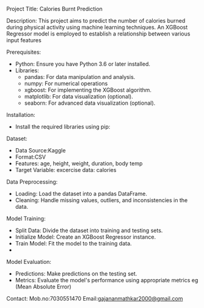 Project Title: Calories Burnt Prediction

Description:
This project aims to predict the number of calories burned during physical activity using machine learning techniques. An XGBoost Regressor model is employed to establish a relationship between various input features

Prerequisites:
 * Python: Ensure you have Python 3.6 or later installed.
 * Libraries:
   * pandas: For data manipulation and analysis.
   * numpy: For numerical operations
   * xgboost: For implementing the XGBoost algorithm.
   * matplotlib: For data visualization (optional).
   * seaborn: For advanced data visualization (optional).
  
Installation:
 * Install the required libraries using pip:

Dataset:
 * Data Source:Kaggle 
 * Format:CSV
 * Features: age, height, weight, duration, body temp
 * Target Variable: excercise data: calories

Data Preprocessing:
 * Loading: Load the dataset into a pandas DataFrame.
 * Cleaning: Handle missing values, outliers, and inconsistencies in the data.

Model Training:
 * Split Data: Divide the dataset into training and testing sets.
 * Initialize Model: Create an XGBoost Regressor instance.
 * Train Model: Fit the model to the training data.
 * 
Model Evaluation:
 * Predictions: Make predictions on the testing set.
 * Metrics: Evaluate the model's performance using appropriate metrics eg (Mean Absolute Error)

Contact:
Mob.no:7030551470
Email:gajananmathkar2000@gmail.com 


